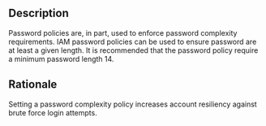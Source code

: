 ## Description

Password policies are, in part, used to enforce password complexity requirements. IAM
password policies can be used to ensure password are at least a given length. It is
recommended that the password policy require a minimum password length 14.

## Rationale

Setting a password complexity policy increases account resiliency against brute force login
attempts.
